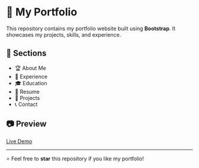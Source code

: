 # 📂 My Portfolio  
This repository contains my portfolio website built using **Bootstrap**. It showcases my projects, skills, and experience.  

## 🚀 Sections  
- 🏆 About Me  
- 💼 Experience  
- 🎓 Education  
- 📜 Resume  
- 🔬 Projects  
- 📞 Contact

   
## 📷 Preview  
[Live Demo]( https://shubh637.github.io/portfolio/)  

---
⭐ Feel free to **star** this repository if you like my portfolio!
